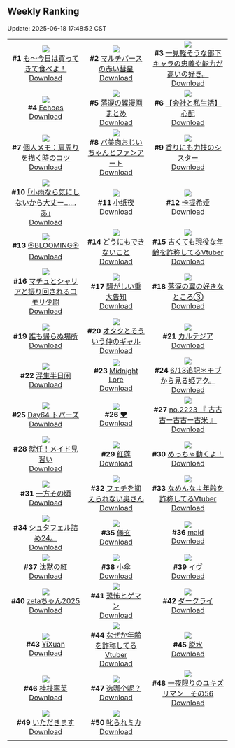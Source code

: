 ## Weekly Ranking
Update: 2025-06-18 17:48:52 CST

|      |      |      |
| :----: | :----: | :----: |
| ![](https://i.pixiv.re/c/240x480/img-master/img/2025/06/13/07/30/03/131495917_p0_master1200.jpg)<br>**#1** [も～今日は買ってきて食べよ！](https://www.pixiv.net/artworks/131495917)<br>[Download](https://i.pixiv.re/img-original/img/2025/06/13/07/30/03/131495917_p0.jpg) | ![](https://i.pixiv.re/c/240x480/img-master/img/2025/06/12/00/18/10/131452265_p0_master1200.jpg)<br>**#2** [マルチバースの赤い彗星](https://www.pixiv.net/artworks/131452265)<br>[Download](https://i.pixiv.re/img-original/img/2025/06/12/00/18/10/131452265_p0.jpg) | ![](https://i.pixiv.re/c/240x480/img-master/img/2025/06/12/08/51/58/131436636_p0_master1200.jpg)<br>**#3** [一見軽そうな部下キャラの忠義や能力が高いの好き。](https://www.pixiv.net/artworks/131436636)<br>[Download](https://i.pixiv.re/img-original/img/2025/06/12/08/51/58/131436636_p0.jpg) |
| ![](https://i.pixiv.re/c/240x480/img-master/img/2025/06/11/12/29/21/131429689_p0_master1200.jpg)<br>**#4** [Echoes](https://www.pixiv.net/artworks/131429689)<br>[Download](https://i.pixiv.re/img-original/img/2025/06/11/12/29/21/131429689_p0.jpg) | ![](https://i.pixiv.re/c/240x480/img-master/img/2025/06/13/00/05/29/131487261_p0_master1200.jpg)<br>**#5** [落涙の翼漫画まとめ](https://www.pixiv.net/artworks/131487261)<br>[Download](https://i.pixiv.re/img-original/img/2025/06/13/00/05/29/131487261_p0.jpg) | ![](https://i.pixiv.re/c/240x480/img-master/img/2025/06/13/12/00/15/131500306_p0_master1200.jpg)<br>**#6** [【会社と私生活】心配](https://www.pixiv.net/artworks/131500306)<br>[Download](https://i.pixiv.re/img-original/img/2025/06/13/12/00/15/131500306_p0.jpg) |
| ![](https://i.pixiv.re/c/240x480/img-master/img/2025/06/12/06/00/08/131459108_p0_master1200.jpg)<br>**#7** [個人メモ：肩周りを描く時のコツ](https://www.pixiv.net/artworks/131459108)<br>[Download](https://i.pixiv.re/img-original/img/2025/06/12/06/00/08/131459108_p0.jpg) | ![](https://i.pixiv.re/c/240x480/img-master/img/2025/06/12/00/22/06/131452419_p0_master1200.jpg)<br>**#8** [バ美肉おじいちゃんとファンアート](https://www.pixiv.net/artworks/131452419)<br>[Download](https://i.pixiv.re/img-original/img/2025/06/12/00/22/06/131452419_p0.jpg) | ![](https://i.pixiv.re/c/240x480/img-master/img/2025/06/12/19/12/16/131474700_p0_master1200.jpg)<br>**#9** [香りにも力技のシスター](https://www.pixiv.net/artworks/131474700)<br>[Download](https://i.pixiv.re/img-original/img/2025/06/12/19/12/16/131474700_p0.jpg) |
| ![](https://i.pixiv.re/c/240x480/img-master/img/2025/06/11/00/26/54/131416634_p0_master1200.jpg)<br>**#10** [｢小雨なら気にしないから大丈ー……あ｣](https://www.pixiv.net/artworks/131416634)<br>[Download](https://i.pixiv.re/img-original/img/2025/06/11/00/26/54/131416634_p0.jpg) | ![](https://i.pixiv.re/c/240x480/img-master/img/2025/06/12/16/24/53/131469928_p0_master1200.jpg)<br>**#11** [小纸夜](https://www.pixiv.net/artworks/131469928)<br>[Download](https://i.pixiv.re/img-original/img/2025/06/12/16/24/53/131469928_p0.jpg) | ![](https://i.pixiv.re/c/240x480/img-master/img/2025/06/12/14/33/17/131467854_p0_master1200.jpg)<br>**#12** [卡提希娅](https://www.pixiv.net/artworks/131467854)<br>[Download](https://i.pixiv.re/img-original/img/2025/06/12/14/33/17/131467854_p0.jpg) |
| ![](https://i.pixiv.re/c/240x480/img-master/img/2025/06/12/17/20/20/131471002_p0_master1200.jpg)<br>**#13** [🏵️BLOOMING🏵️](https://www.pixiv.net/artworks/131471002)<br>[Download](https://i.pixiv.re/img-original/img/2025/06/12/17/20/20/131471002_p0.jpg) | ![](https://i.pixiv.re/c/240x480/img-master/img/2025/06/13/19/25/57/131510807_p0_master1200.jpg)<br>**#14** [どうにもできないこと](https://www.pixiv.net/artworks/131510807)<br>[Download](https://i.pixiv.re/img-original/img/2025/06/13/19/25/57/131510807_p0.jpg) | ![](https://i.pixiv.re/c/240x480/img-master/img/2025/06/12/21/26/28/131479946_p0_master1200.jpg)<br>**#15** [古くても現役な年齢を詐称してるVtuber](https://www.pixiv.net/artworks/131479946)<br>[Download](https://i.pixiv.re/img-original/img/2025/06/12/21/26/28/131479946_p0.png) |
| ![](https://i.pixiv.re/c/240x480/img-master/img/2025/06/12/00/00/16/131451126_p0_master1200.jpg)<br>**#16** [マチュとシャリアと振り回されるコモリ少尉](https://www.pixiv.net/artworks/131451126)<br>[Download](https://i.pixiv.re/img-original/img/2025/06/12/00/00/16/131451126_p0.png) | ![](https://i.pixiv.re/c/240x480/img-master/img/2025/06/13/12/15/27/131500728_p0_master1200.jpg)<br>**#17** [騒がしい重大告知](https://www.pixiv.net/artworks/131500728)<br>[Download](https://i.pixiv.re/img-original/img/2025/06/13/12/15/27/131500728_p0.png) | ![](https://i.pixiv.re/c/240x480/img-master/img/2025/06/11/18/24/05/131437184_p0_master1200.jpg)<br>**#18** [落涙の翼の好きなところ③](https://www.pixiv.net/artworks/131437184)<br>[Download](https://i.pixiv.re/img-original/img/2025/06/11/18/24/05/131437184_p0.jpg) |
| ![](https://i.pixiv.re/c/240x480/img-master/img/2025/06/13/07/23/37/131495826_p0_master1200.jpg)<br>**#19** [誰も帰らぬ場所](https://www.pixiv.net/artworks/131495826)<br>[Download](https://i.pixiv.re/img-original/img/2025/06/13/07/23/37/131495826_p0.png) | ![](https://i.pixiv.re/c/240x480/img-master/img/2025/06/11/00/00/11/131415122_p0_master1200.jpg)<br>**#20** [オタクとそういう仲のギャル](https://www.pixiv.net/artworks/131415122)<br>[Download](https://i.pixiv.re/img-original/img/2025/06/11/00/00/11/131415122_p0.jpg) | ![](https://i.pixiv.re/c/240x480/img-master/img/2025/06/12/13/01/40/131466282_p0_master1200.jpg)<br>**#21** [カルテジア](https://www.pixiv.net/artworks/131466282)<br>[Download](https://i.pixiv.re/img-original/img/2025/06/12/13/01/40/131466282_p0.png) |
| ![](https://i.pixiv.re/c/240x480/img-master/img/2025/06/12/13/03/52/131466322_p0_master1200.jpg)<br>**#22** [浮生半日闲](https://www.pixiv.net/artworks/131466322)<br>[Download](https://i.pixiv.re/img-original/img/2025/06/12/13/03/52/131466322_p0.jpg) | ![](https://i.pixiv.re/c/240x480/img-master/img/2025/06/13/00/00/15/131486685_p0_master1200.jpg)<br>**#23** [Midnight Lore](https://www.pixiv.net/artworks/131486685)<br>[Download](https://i.pixiv.re/img-original/img/2025/06/13/00/00/15/131486685_p0.jpg) | ![](https://i.pixiv.re/c/240x480/img-master/img/2025/06/13/17/45/02/131425471_p0_master1200.jpg)<br>**#24** [6/13追記＊モブから見る姫アク。](https://www.pixiv.net/artworks/131425471)<br>[Download](https://i.pixiv.re/img-original/img/2025/06/13/17/45/02/131425471_p0.jpg) |
| ![](https://i.pixiv.re/c/240x480/img-master/img/2025/06/12/00/00/12/131451090_p0_master1200.jpg)<br>**#25** [Day64 トパーズ](https://www.pixiv.net/artworks/131451090)<br>[Download](https://i.pixiv.re/img-original/img/2025/06/12/00/00/12/131451090_p0.jpg) | ![](https://i.pixiv.re/c/240x480/img-master/img/2025/06/12/20/53/59/131478406_p0_master1200.jpg)<br>**#26** [❤](https://www.pixiv.net/artworks/131478406)<br>[Download](https://i.pixiv.re/img-original/img/2025/06/12/20/53/59/131478406_p0.jpg) | ![](https://i.pixiv.re/c/240x480/img-master/img/2025/06/13/22/38/40/131519096_p0_master1200.jpg)<br>**#27** [no.2223 『 古古古ー古古ー古米 』](https://www.pixiv.net/artworks/131519096)<br>[Download](https://i.pixiv.re/img-original/img/2025/06/13/22/38/40/131519096_p0.jpg) |
| ![](https://i.pixiv.re/c/240x480/img-master/img/2025/06/11/12/04/49/131429204_p0_master1200.jpg)<br>**#28** [就任！メイド見習い](https://www.pixiv.net/artworks/131429204)<br>[Download](https://i.pixiv.re/img-original/img/2025/06/11/12/04/49/131429204_p0.jpg) | ![](https://i.pixiv.re/c/240x480/img-master/img/2025/06/11/20/57/41/131442855_p0_master1200.jpg)<br>**#29** [红莲](https://www.pixiv.net/artworks/131442855)<br>[Download](https://i.pixiv.re/img-original/img/2025/06/11/20/57/41/131442855_p0.jpg) | ![](https://i.pixiv.re/c/240x480/img-master/img/2025/06/12/16/12/00/131469680_p0_master1200.jpg)<br>**#30** [めっちゃ動くよ！](https://www.pixiv.net/artworks/131469680)<br>[Download](https://i.pixiv.re/img-original/img/2025/06/12/16/12/00/131469680_p0.png) |
| ![](https://i.pixiv.re/c/240x480/img-master/img/2025/06/12/17/53/57/131472017_p0_master1200.jpg)<br>**#31** [一方その頃](https://www.pixiv.net/artworks/131472017)<br>[Download](https://i.pixiv.re/img-original/img/2025/06/12/17/53/57/131472017_p0.png) | ![](https://i.pixiv.re/c/240x480/img-master/img/2025/06/12/00/00/32/131451217_p0_master1200.jpg)<br>**#32** [フェチを抑えられない奥さん](https://www.pixiv.net/artworks/131451217)<br>[Download](https://i.pixiv.re/img-original/img/2025/06/12/00/00/32/131451217_p0.jpg) | ![](https://i.pixiv.re/c/240x480/img-master/img/2025/06/11/21/09/49/131443570_p0_master1200.jpg)<br>**#33** [なめんなよ年齢を詐称してるVtuber](https://www.pixiv.net/artworks/131443570)<br>[Download](https://i.pixiv.re/img-original/img/2025/06/11/21/09/49/131443570_p0.png) |
| ![](https://i.pixiv.re/c/240x480/img-master/img/2025/06/11/02/18/26/131420019_p0_master1200.jpg)<br>**#34** [シュタフェル詰め24。](https://www.pixiv.net/artworks/131420019)<br>[Download](https://i.pixiv.re/img-original/img/2025/06/11/02/18/26/131420019_p0.jpg) | ![](https://i.pixiv.re/c/240x480/img-master/img/2025/06/12/00/30/05/131452765_p0_master1200.jpg)<br>**#35** [儀玄](https://www.pixiv.net/artworks/131452765)<br>[Download](https://i.pixiv.re/img-original/img/2025/06/12/00/30/05/131452765_p0.jpg) | ![](https://i.pixiv.re/c/240x480/img-master/img/2025/06/12/02/19/49/131456024_p0_master1200.jpg)<br>**#36** [maid](https://www.pixiv.net/artworks/131456024)<br>[Download](https://i.pixiv.re/img-original/img/2025/06/12/02/19/49/131456024_p0.png) |
| ![](https://i.pixiv.re/c/240x480/img-master/img/2025/06/11/21/35/22/131444605_p0_master1200.jpg)<br>**#37** [沈黙の紅](https://www.pixiv.net/artworks/131444605)<br>[Download](https://i.pixiv.re/img-original/img/2025/06/11/21/35/22/131444605_p0.jpg) | ![](https://i.pixiv.re/c/240x480/img-master/img/2025/06/12/20/48/10/131478189_p0_master1200.jpg)<br>**#38** [小傘](https://www.pixiv.net/artworks/131478189)<br>[Download](https://i.pixiv.re/img-original/img/2025/06/12/20/48/10/131478189_p0.jpg) | ![](https://i.pixiv.re/c/240x480/img-master/img/2025/06/12/14/46/34/131468061_p0_master1200.jpg)<br>**#39** [イヴ](https://www.pixiv.net/artworks/131468061)<br>[Download](https://i.pixiv.re/img-original/img/2025/06/12/14/46/34/131468061_p0.jpg) |
| ![](https://i.pixiv.re/c/240x480/img-master/img/2025/06/13/00/00/18/131486709_p0_master1200.jpg)<br>**#40** [zetaちゃん2025](https://www.pixiv.net/artworks/131486709)<br>[Download](https://i.pixiv.re/img-original/img/2025/06/13/00/00/18/131486709_p0.png) | ![](https://i.pixiv.re/c/240x480/img-master/img/2025/06/12/01/08/20/131454199_p0_master1200.jpg)<br>**#41** [恐怖ヒゲマン](https://www.pixiv.net/artworks/131454199)<br>[Download](https://i.pixiv.re/img-original/img/2025/06/12/01/08/20/131454199_p0.png) | ![](https://i.pixiv.re/c/240x480/img-master/img/2025/06/12/00/47/29/131453443_p0_master1200.jpg)<br>**#42** [ダークライ](https://www.pixiv.net/artworks/131453443)<br>[Download](https://i.pixiv.re/img-original/img/2025/06/12/00/47/29/131453443_p0.jpg) |
| ![](https://i.pixiv.re/c/240x480/img-master/img/2025/06/12/20/13/51/131476916_p0_master1200.jpg)<br>**#43** [YiXuan](https://www.pixiv.net/artworks/131476916)<br>[Download](https://i.pixiv.re/img-original/img/2025/06/12/20/13/51/131476916_p0.png) | ![](https://i.pixiv.re/c/240x480/img-master/img/2025/06/13/21/11/48/131515264_p0_master1200.jpg)<br>**#44** [なぜか年齢を詐称してるVtuber](https://www.pixiv.net/artworks/131515264)<br>[Download](https://i.pixiv.re/img-original/img/2025/06/13/21/11/48/131515264_p0.jpg) | ![](https://i.pixiv.re/c/240x480/img-master/img/2025/06/11/18/11/01/131436827_p0_master1200.jpg)<br>**#45** [脱水](https://www.pixiv.net/artworks/131436827)<br>[Download](https://i.pixiv.re/img-original/img/2025/06/11/18/11/01/131436827_p0.jpg) |
| ![](https://i.pixiv.re/c/240x480/img-master/img/2025/06/12/13/57/28/131467173_p0_master1200.jpg)<br>**#46** [桂枝寧芙](https://www.pixiv.net/artworks/131467173)<br>[Download](https://i.pixiv.re/img-original/img/2025/06/12/13/57/28/131467173_p0.png) | ![](https://i.pixiv.re/c/240x480/img-master/img/2025/06/12/01/32/39/131454909_p0_master1200.jpg)<br>**#47** [选哪个呢？](https://www.pixiv.net/artworks/131454909)<br>[Download](https://i.pixiv.re/img-original/img/2025/06/12/01/32/39/131454909_p0.jpg) | ![](https://i.pixiv.re/c/240x480/img-master/img/2025/06/12/23/28/55/131485297_p0_master1200.jpg)<br>**#48** [一夜限りのユキズリマン　その56](https://www.pixiv.net/artworks/131485297)<br>[Download](https://i.pixiv.re/img-original/img/2025/06/12/23/28/55/131485297_p0.png) |
| ![](https://i.pixiv.re/c/240x480/img-master/img/2025/06/11/07/00/03/131424158_p0_master1200.jpg)<br>**#49** [いただきます](https://www.pixiv.net/artworks/131424158)<br>[Download](https://i.pixiv.re/img-original/img/2025/06/11/07/00/03/131424158_p0.png) | ![](https://i.pixiv.re/c/240x480/img-master/img/2025/06/11/22/00/06/131445659_p0_master1200.jpg)<br>**#50** [叱られミカ](https://www.pixiv.net/artworks/131445659)<br>[Download](https://i.pixiv.re/img-original/img/2025/06/11/22/00/06/131445659_p0.png) |
|      |
